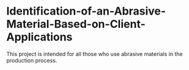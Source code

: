 # Identification-of-an-Abrasive-Material-Based-on-Client-Applications
This project is intended for all those who use abrasive materials in the production process.

